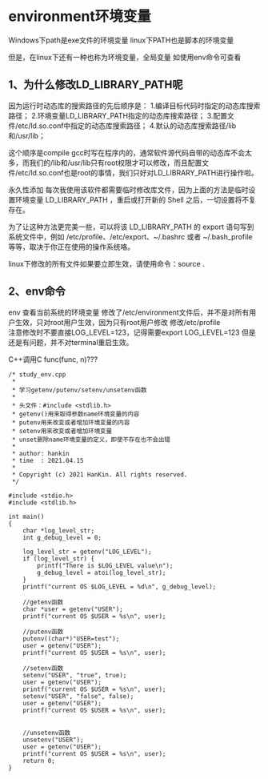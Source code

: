 # environment环境变量
Windows下path是exe文件的环境变量
linux下PATH也是脚本的环境变量

但是，在linux下还有一种也称为环境变量，全局变量
如使用env命令可查看

## 1、为什么修改LD_LIBRARY_PATH呢
因为运行时动态库的搜索路径的先后顺序是：
1.编译目标代码时指定的动态库搜索路径；
2.环境变量LD_LIBRARY_PATH指定的动态库搜索路径；
3.配置文件/etc/ld.so.conf中指定的动态库搜索路径；
4.默认的动态库搜索路径/lib和/usr/lib；

这个顺序是compile gcc时写在程序内的，通常软件源代码自带的动态库不会太多，而我们的/lib和/usr/lib只有root权限才可以修改，而且配置文件/etc/ld.so.conf也是root的事情，我们只好对LD_LIBRARY_PATH进行操作啦。

永久性添加
每次我使用该软件都需要临时修改库文件，因为上面的方法是临时设置环境变量 LD_LIBRARY_PATH ，重启或打开新的 Shell 之后，一切设置将不复存在。

为了让这种方法更完美一些，可以将该 LD_LIBRARY_PATH 的 export 语句写到系统文件中，例如 /etc/profile、/etc/export、~/.bashrc 或者 ~/.bash_profile 等等，取决于你正在使用的操作系统咯。

linux下修改的所有文件如果要立即生效，请使用命令：source .

## 2、env命令
env 查看当前系统的环境变量
修改了/etc/environment文件后，并不是对所有用户生效，只对root用户生效，因为只有root用户修改
修改/etc/profile  
注意修改时不要直接LOG_LEVEL=123，记得需要export LOG_LEVEL=123
但是还是有问题，并不对terminal重启生效。



C++调用C
func(func, n)???


```
/* study_env.cpp
 *
 * 学习getenv/putenv/setenv/unsetenv函数
 *
 * 头文件：#include <stdlib.h>
 * getenv()用来取得参数name环境变量的内容
 * putenv用来改变或者增加环境变量的内容
 * setenv用来改变或者增加环境变量
 * unset删除name环境变量的定义，即使不存在也不会出错
 *
 * author: hankin
 * time  : 2021.04.15
 *
 * Copyright (c) 2021 HanKin. All rights reserved.
 */

#include <stdio.h>
#include <stdlib.h>

int main()
{
    char *log_level_str;
    int g_debug_level = 0;

    log_level_str = getenv("LOG_LEVEL");
    if (log_level_str) {
        printf("There is $LOG_LEVEL value\n");
        g_debug_level = atoi(log_level_str);
    }
    printf("current OS $LOG_LEVEL = %d\n", g_debug_level);

    //getenv函数
    char *user = getenv("USER");
    printf("current OS $USER = %s\n", user);

    //putenv函数
    putenv((char*)"USER=test");
    user = getenv("USER");
    printf("current OS $USER = %s\n", user);

    //setenv函数
    setenv("USER", "true", true);
    user = getenv("USER");
    printf("current OS $USER = %s\n", user);
    setenv("USER", "false", false);
    user = getenv("USER");
    printf("current OS $USER = %s\n", user);


    //unsetenv函数
    unsetenv("USER");
    user = getenv("USER");
    printf("current OS $USER = %s\n", user);
    return 0;
}
```







